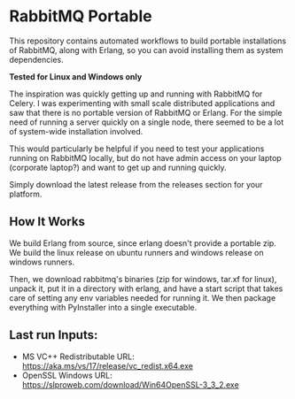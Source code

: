 # RabbitMQ Portable

This repository contains automated workflows to build portable installations of RabbitMQ, along with Erlang, so you can avoid installing them as system dependencies. 

**Tested for Linux and Windows only**

The inspiration was quickly getting up and running with RabbitMQ for Celery. I was experimenting with small scale distributed applications and saw that there is no portable version of RabbitMQ or Erlang. For the simple need of running a server quickly on a single node, there seemed to be a lot of system-wide installation involved. 

This would particularly be helpful if you need to test your applications running on RabbitMQ locally, but do not have admin access on your laptop (corporate laptop?) and want to get up and running quickly.

Simply download the latest release from the releases section for your platform.

## How It Works

We build Erlang from source, since erlang doesn't provide a portable zip. We build the linux release on ubuntu runners and windows release on windows runners.

Then, we download rabbitmq's binaries (zip for windows, tar.xf for linux), unpack it, put it in a directory with erlang, and have a start script that takes care of setting any env variables needed for running it. We then package everything with PyInstaller into a single executable.

## Last run Inputs:
- MS VC++ Redistributable URL: https://aka.ms/vs/17/release/vc_redist.x64.exe
- OpenSSL Windows URL: https://slproweb.com/download/Win64OpenSSL-3_3_2.exe
